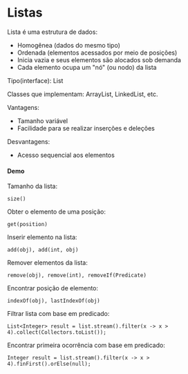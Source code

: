 <h1>Listas</h1>
<p>Lista é uma estrutura de dados:</p>

* Homogênea (dados do mesmo tipo)
* Ordenada (elementos acessados por meio de posições)
* Inicia vazia e seus elementos são alocados sob demanda
* Cada elemento ocupa um "nó" (ou nodo) da lista

<p>Tipo(interface): List</p>
<p>Classes que implementam: ArrayList, LinkedList, etc.</p>

<p>Vantagens:</p>

* Tamanho variável
* Facilidade para se realizar inserções e deleções

<p>Desvantagens:</p>

* Acesso sequencial aos elementos

<h4>Demo</h4>

<p>Tamanho da lista: </p>

~~~
size()
~~~

<p>Obter o elemento de uma posição:</p>

~~~
get(position)
~~~

<p>Inserir elemento na lista:</p>

~~~
add(obj), add(int, obj)
~~~

<p>Remover elementos da lista:</p>

~~~
remove(obj), remove(int), removeIf(Predicate)
~~~

<p>Encontrar posição de elemento:</p>

~~~
indexOf(obj), lastIndexOf(obj)
~~~

<p>Filtrar lista com base em predicado:</p>

~~~
List<Integer> result = list.stream().filter(x -> x > 4).collect(Collectors.toList());
~~~

<p>Encontrar primeira ocorrência com base em predicado:</p>

~~~
Integer result = list.stream().filter(x -> x > 4).finFirst().orElse(null);
~~~

